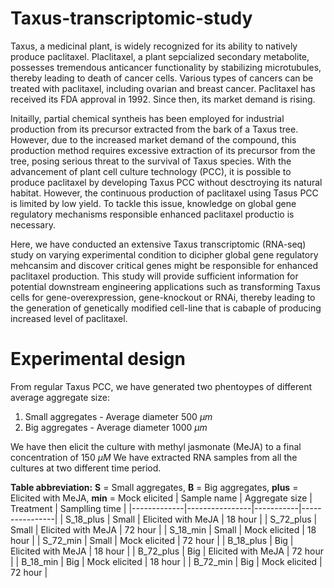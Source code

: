 # Taxus-transcriptomic-study
Taxus, a medicinal plant, is widely recognized for its ability to natively produce paclitaxel. Placlitaxel, a plant sepcialized secondary metabolite, possesses tremendous anticancer functionality by stabilizing microtubules, thereby leading to death of cancer cells. Various types of cancers can be treated with paclitaxel, including ovarian and breast cancer. Paclitaxel has received its FDA approval in 1992. Since then, its market demand is rising.

Initailly, partial chemical syntheis has been employed for industrial production from its precursor extracted from the bark of a Taxus tree. However, due to the increased market demand of the compound, this production method requires excessive extraction of its precursor from the tree, posing serious threat to the survival of Taxus species. With the advancement of plant cell culture technology (PCC), it is possible to produce paclitaxel by developing Taxus PCC without desctroying its natural habitat. However, the continuous production of paclitaxel using Tasus PCC is limited by low yield. To tackle this issue, knowledge on global gene regulatory mechanisms responsible enhanced paclitaxel productio is necessary.

Here, we have conducted an extensive Taxus transcriptomic (RNA-seq) study on varying experimental condition to dicipher global gene regulatory mehcansim and discover critical genes might be responsible for enhanced paclitaxel production. This study will provide sufficient information for potential downstream engineering applications such as transforming Taxus cells for gene-overexpression, gene-knockout or RNAi, thereby leading to the generation of genetically modified cell-line that is cabaple of producing increased level of paclitaxel.

# Experimental design
From regular Taxus PCC, we have generated two phentoypes of different average aggregate size:
1. Small aggregates - Average diameter 500 $\mu m$
2. Big aggregates - Average diameter 1000 $\mu m$

We have then elicit the culture with methyl jasmonate (MeJA) to a final concentration of 150 $\mu M$
We have extracted RNA samples from all the cultures at two different time period.

**Table abbreviation:** **S** = Small aggregates, **B** = Big aggregates, **plus** = Elicited with MeJA, **min** = Mock elicited
| Sample name | Aggregate size | Treatment | Samplling time |
|-------------|----------------|-----------|----------------|
| S_18_plus | Small | Elicited with MeJA | 18 hour |
| S_72_plus | Small | Elicited with MeJA | 72 hour |
| S_18_min |	Small | Mock elicited |	18 hour |
| S_72_min |	Small |	Mock elicited |	72 hour |
| B_18_plus |	Big |	Elicited with MeJA | 18 hour |
| B_72_plus |	Big	| Elicited with MeJA |	72 hour |
| B_18_min |	Big	| Mock elicited |	18 hour |
| B_72_min |	Big |	Mock elicited |	72 hour |
